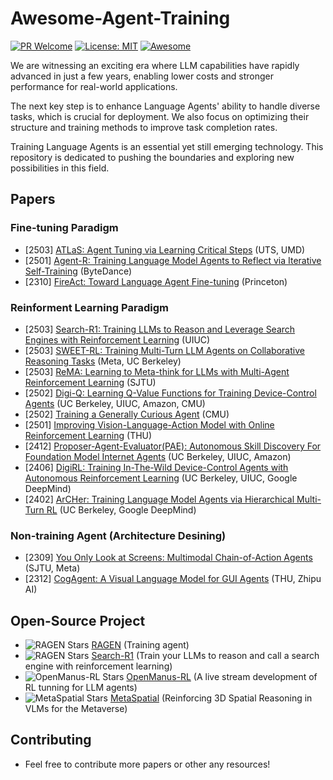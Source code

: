 # Awesome-Agent-Training
[![PR Welcome](https://img.shields.io/badge/PRs-welcome-brightgreen)](https://github.com/bruno686/Awesome-Agent-Training/pulls)
[![License: MIT](https://img.shields.io/badge/License-MIT-yellow.svg)](LICENSE)
[![Awesome](https://awesome.re/badge.svg)](https://awesome.re)

We are witnessing an exciting era where LLM capabilities have rapidly advanced in just a few years, enabling lower costs and stronger performance for real-world applications.

The next key step is to enhance Language Agents' ability to handle diverse tasks, which is crucial for deployment. We also focus on optimizing their structure and training methods to improve task completion rates.

Training Language Agents is an essential yet still emerging technology. This repository is dedicated to pushing the boundaries and exploring new possibilities in this field.

<!-- * [] []() () 
* [] []() () () -->

## Papers

### Fine-tuning Paradigm
* [2503] [ATLaS: Agent Tuning via Learning Critical Steps](https://arxiv.org/pdf/2503.02197) (UTS, UMD)
* [2501] [Agent-R: Training Language Model Agents to Reflect via Iterative Self-Training](https://arxiv.org/pdf/2501.11425) (ByteDance)
* [2310] [FireAct: Toward Language Agent Fine-tuning](https://arxiv.org/abs/2310.05915) (Princeton)

### Reinforment Learning Paradigm
* [2503] [Search-R1: Training LLMs to Reason and Leverage Search Engines with Reinforcement Learning](https://arxiv.org/pdf/2503.09516?) (UIUC)
* [2503] [SWEET-RL: Training Multi-Turn LLM Agents on Collaborative Reasoning Tasks](https://arxiv.org/pdf/2503.15478) (Meta, UC Berkeley)
* [2503] [ReMA: Learning to Meta-think for LLMs with Multi-Agent Reinforcement Learning](https://arxiv.org/pdf/2503.09501) (SJTU)
* [2502] [Digi-Q: Learning Q-Value Functions for Training Device-Control Agents](https://arxiv.org/pdf/2502.15760) (UC Berkeley, UIUC, Amazon, CMU)
* [2502] [Training a Generally Curious Agent](https://arxiv.org/pdf/2502.17543) (CMU)
* [2501] [Improving Vision-Language-Action Model with Online Reinforcement Learning](https://arxiv.org/pdf/2501.16664) (THU)
* [2412] [Proposer-Agent-Evaluator(PAE): Autonomous Skill Discovery For Foundation Model Internet Agents](https://arxiv.org/pdf/2412.13194) (UC Berkeley, UIUC, Amazon)
* [2406] [DigiRL: Training In-The-Wild Device-Control Agents with Autonomous Reinforcement Learning](https://arxiv.org/pdf/2406.11896) (UC Berkeley, UIUC, Google DeepMind)
* [2402] [ArCHer: Training Language Model Agents via Hierarchical Multi-Turn RL](https://arxiv.org/pdf/2402.19446) (UC Berkeley, Google DeepMind)

### Non-training Agent (Architecture Desining)
* [2309] [You Only Look at Screens: Multimodal Chain-of-Action Agents](https://arxiv.org/pdf/2309.11436) (SJTU, Meta)
* [2312] [CogAgent: A Visual Language Model for GUI Agents](https://arxiv.org/pdf/2312.08914) (THU, Zhipu AI)


## Open-Source Project
* ![RAGEN Stars](https://img.shields.io/github/stars/RAGEN-AI/RAGEN) [RAGEN](https://github.com/RAGEN-AI/RAGEN) (Training agent)
* ![RAGEN Stars](https://img.shields.io/github/stars/PeterGriffinJin/Search-R1) [Search-R1](https://github.com/PeterGriffinJin/Search-R1) (Train your LLMs to reason and call a search engine with reinforcement learning)
* ![OpenManus-RL Stars](https://img.shields.io/github/stars/OpenManus/OpenManus-RL) [OpenManus-RL](https://github.com/OpenManus/OpenManus-RL) (A live stream development of RL tunning for LLM agents)
* ![MetaSpatial Stars](https://img.shields.io/github/stars/PzySeere/MetaSpatial) [MetaSpatial](https://github.com/PzySeere/MetaSpatial) (Reinforcing 3D Spatial Reasoning in VLMs for the Metaverse)

## Contributing

* Feel free to contribute more papers or other any resources!
